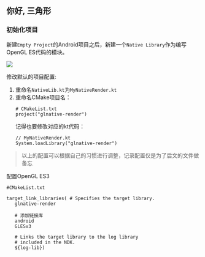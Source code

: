 ## 你好, 三角形

### 初始化项目

新建`Empty Project`的Android项目之后，新建一个`Native Library`作为编写OpenGL ES代码的模块。

![](http://cdn.lentme.cn/202301041624676.png)

修改默认的项目配置: 

1. 重命名`NativeLib.kt`为`MyNativeRender.kt`
2. 重命名CMake项目名：
    ```
   # CMakeList.txt
    project("glnative-render")
   ```
   记得也要修改对应的kt代码：
    ```
   // MyNativeRender.kt
    System.loadLibrary("glnative-render")
   ```

> 以上的配置可以根据自己的习惯进行调整，记录配置仅是为了后文的文件做备忘

配置OpenGL ES3

```
#CMakeList.txt

target_link_libraries( # Specifies the target library.
   glnative-render

   # 添加链接库
   android
   GLESv3

   # Links the target library to the log library
   # included in the NDK.
   ${log-lib})
```